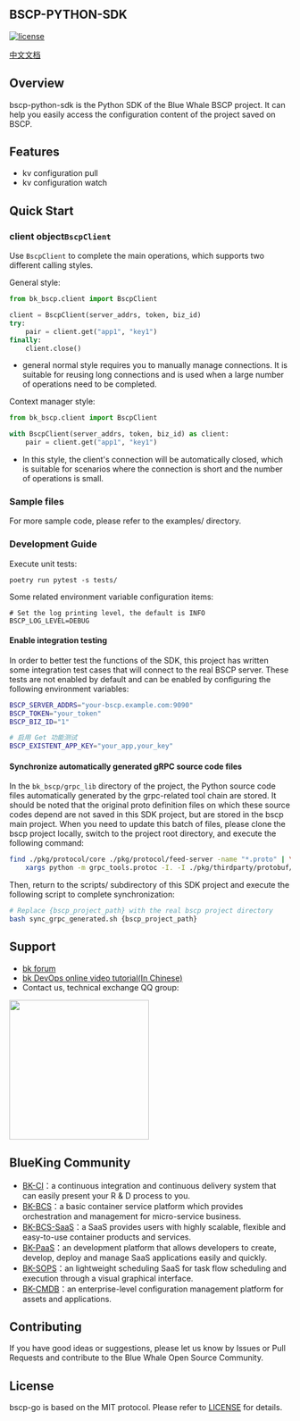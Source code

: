 ## BSCP-PYTHON-SDK
[![license](https://img.shields.io/badge/license-MIT-brightgreen.svg?style=flat)]()

[中文文档](./readme.md)

## Overview

bscp-python-sdk is the Python SDK of the Blue Whale BSCP project. It can help you easily access the configuration content of the project saved on BSCP.

## Features

- kv configuration pull
- kv configuration watch

## Quick Start

### client object`BscpClient`

Use `BscpClient` to complete the main operations, which supports two different calling styles.

General style:

```python
from bk_bscp.client import BscpClient

client = BscpClient(server_addrs, token, biz_id)
try:
    pair = client.get("app1", "key1")
finally:
    client.close()
```

- general normal style requires you to manually manage connections. It is suitable for reusing long connections and is used when a large number of operations need to be completed.

Context manager style:

```python
from bk_bscp.client import BscpClient

with BscpClient(server_addrs, token, biz_id) as client:
    pair = client.get("app1", "key1")
```

- In this style, the client's connection will be automatically closed, which is suitable for scenarios where the connection is short and the number of operations is small.


### Sample files

For more sample code, please refer to the examples/ directory.

### Development Guide

Execute unit tests:

    poetry run pytest -s tests/

Some related environment variable configuration items:

```
# Set the log printing level, the default is INFO
BSCP_LOG_LEVEL=DEBUG
```

#### Enable integration testing

In order to better test the functions of the SDK, this project has written some integration test cases that will connect to the real BSCP server. These tests are not enabled by default and can be enabled by configuring the following environment variables:

```bash
BSCP_SERVER_ADDRS="your-bscp.example.com:9090"
BSCP_TOKEN="your_token"
BSCP_BIZ_ID="1"

# 启用 Get 功能测试
BSCP_EXISTENT_APP_KEY="your_app,your_key"
```

#### Synchronize automatically generated gRPC source code files

In the `bk_bscp/grpc_lib` directory of the project, the Python source code files automatically generated by the grpc-related tool chain are stored. It should be noted that the original proto definition files on which these source codes depend are not saved in this SDK project, but are stored in the bscp main project. When you need to update this batch of files, please clone the bscp project locally, switch to the project root directory, and execute the following command:

```bash
find ./pkg/protocol/core ./pkg/protocol/feed-server -name "*.proto" | \
    xargs python -m grpc_tools.protoc -I. -I ./pkg/thirdparty/protobuf/ --python_out=. --pyi_out=. --grpc_python_out=.
```

Then, return to the scripts/ subdirectory of this SDK project and execute the following script to complete synchronization:

```bash
# Replace {bscp_project_path} with the real bscp project directory
bash sync_grpc_generated.sh {bscp_project_path}
```

## Support

- [bk forum](https://bk.tencent.com/s-mart/community)
- [bk DevOps online video tutorial(In Chinese)](https://cloud.tencent.com/developer/edu/major-100008)
- Contact us, technical exchange QQ group:

<img src="https://github.com/Tencent/bk-PaaS/raw/master/docs/resource/img/bk_qq_group.png" width="250" hegiht="250" align=center />

## BlueKing Community

- [BK-CI](https://github.com/Tencent/bk-ci)：a continuous integration and continuous delivery system that can easily present your R & D process to you.
- [BK-BCS](https://github.com/Tencent/bk-bcs)：a basic container service platform which provides orchestration and management for micro-service business.
- [BK-BCS-SaaS](https://github.com/Tencent/bk-bcs-saas)：a SaaS provides users with highly scalable, flexible and easy-to-use container products and services.
- [BK-PaaS](https://github.com/Tencent/bk-PaaS)：an development platform that allows developers to create, develop, deploy and manage SaaS applications easily and quickly.
- [BK-SOPS](https://github.com/Tencent/bk-sops)：an lightweight scheduling SaaS  for task flow scheduling and execution through a visual graphical interface.
- [BK-CMDB](https://github.com/Tencent/bk-cmdb)：an enterprise-level configuration management platform for assets and applications.

## Contributing

If you have good ideas or suggestions, please let us know by Issues or Pull Requests and contribute to the Blue Whale Open Source Community.

## License

bscp-go is based on the MIT protocol. Please refer to [LICENSE](./LICENSE.txt) for details.